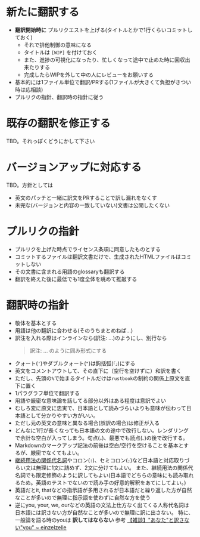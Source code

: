 # 新たに翻訳する

* **翻訳開始時に** プルリクエストを上げる(タイトルとかで1行くらいコミットしておく)
  + それで排他制御の意味になる
  + タイトルは `[WIP]` を付けておく
  + また、進捗の可視化になったり、忙しくなって途中で止めた時に回収出来たりする
  + 完成したらWIPを外して中の人にレビューをお願いする
* 基本的には1ファイル単位で翻訳/PRする(1ファイルが大きくて負担がきつい時は応相談)
* プルリクの指針、翻訳時の指針に従う

# 既存の翻訳を修正する

TBD。それっぽくどうにかして下さい

# バージョンアップに対応する

TBD。方針としては

* 英文のパッチと一緒に訳文をPRすることで訳し漏れをなくす
* 未完な(バージョンと内容の一致していない)文書は公開したくない

# プルリクの指針

* プルリクを上げた時点でライセンス条項に同意したものとする
* コミットするファイルは翻訳文書だけで、生成されたHTMLファイルはコミットしない
* その文書に含まれる用語のglossaryも翻訳する
* 翻訳を終えた後に最低でも1度全体を眺めて推敲する

# 翻訳時の指針

* 敬体を基本とする
* 用語は他の翻訳に合わせる(そのうちまとめねば…)
* 訳注を入れる際はインラインなら(訳注: ...)のようにし、別行なら
  > 訳注: ...
  のように囲み形式にする
* クォート(`'`)やダブルクォート(`"`)は鉤括弧(`「」`)にする
* 英文をコメントアウトして、その直下に（空行を空けずに）和訳を書く
* ただし、先頭の`%`で始まるタイトルだけは`rustbook`の制約の関係上原文を直下に置く
* 1パラグラフ単位で翻訳する
* 用語や厳密な意味論を話してる部分以外はある程度は意訳でよい
* むしろ変に原文に忠実で、日本語として読みづらいよりも意味が伝わって日本語として分かりやすい方がいい。
* ただし元の英文の意味と異なる場合(誤訳の場合)は修正が入る
* どんなに1行が長くなっても日本語の文の途中で改行しない。レンダリングで余計な空白が入ってしまう。句点(`。`)、最悪でも読点(`、`)の後で改行する。
* Markdownのマークアップ記法の前後は空白/空行を空けることを基本とするが、厳密でなくてもよい。
* [継続用法の関係代名詞](http://e-grammar.info/relative/relative_23.html)やコロン(`:`)、セミコロン(`;`)など日本語と対応取りづらい文は無理に1文に詰めず、2文に分けてもよい。
  また、継続用法の関係代名詞でも限定修飾のように訳してもよい(日本語でどちらの意味にも読み取れるため。英語のテストでないので読み手の好意的解釈をあてにしてよい。)
* 英語だとit, thatなどの指示語が多用されるが日本語だと繰り返した方が自然なことが多いので無理に指示語を使わずに自然な方を使う
* 逆にyou, your, we, ourなどの英語の文法上仕方なく出てくる人称代名詞は日本語には訳さない方が自然なことが多いので無理に訳に出さない。
  特に、一般論を語る時のyouは **訳してはならない** 参考 [【雑談】"あなた"と訳さない"you" ~ einzelzelle](http://einzelzelle.blogspot.jp/2014/01/blog-post.html)
